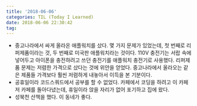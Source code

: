 ```yaml
---
title: '2018-06-06'
categories: TIL (Today I Learned)
date: 2018-06-06 22:30:42
tag:
---
```


- 중고나라에서 싸게 올라온 애플워치를 샀다. 몇 가지 문제가 있었는데, 첫 번째로 리퍼제품이라는 것, 두 번째로 미국판 애플워치라는 것이다. 110V 충전기는 서랍 속에 넣어두고 아이폰을 충전하려고 쓰던 충전기를 애플워치 충전기로 사용했다. 리퍼제품 문제는 저렴한 가격으로 샀다는 것에 위안을 얻었다. 중고나라에서 올라오는 같은 제품들 가격보다 훨씬 저렴하게 내놓아서 이득을 본 기분이다.
- 공휴일이라 코드스쿼드에서 공부를 할 수 없었다. 카페에서 코딩을 하려고 이 카페 저 카페를 돌아다녔는데, 휴일이라 앉을 자리가 없어 포기하고 집에 왔다.
- 성북천 산책을 했다. 이 동네가 좋다.